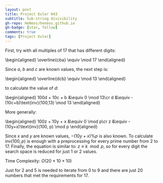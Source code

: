 ```yaml
---
layout: post
title: Project Euler 043
subtitle: Sub-string divisibility
gh-repo: HeNeos/heneos.github.io
gh-badge: [star, follow]
comments: true
tags: [Project Euler]
---
```


First, try with all multiples of 17 that has different digits:

\begin{aligned}
\overline{cba} \equiv \mod 17
\end{aligned}

Since $a$, $b$ and $c$ are known values, the next step is:

\begin{aligned}
\overline{dcb} \equiv \mod 13
\end{aligned}

to calculate the value of $d$:

\begin{aligned}
100d + 10c + b &\equiv 0 \mod 13\cr
d &\equiv -(10c+b)\text{inv}(100,13) \mod 13
\end{aligned}

More generally:

\begin{aligned}
100z + 10y + x &\equiv 0 \mod p\cr
z &\equiv -(10y+x)\text{inv}(100, p) \mod p
\end{aligned}

Since $x$ and $y$ are known values, $-(10y+x)\%p$ is also known. To calculate $\text{inv}(100, p)$ is enough with a preprocessing for every prime number from $2$ to $17$. Finally, the equation is similar to: $z \equiv k \mod p$, so for every digit the search space is reduced for just $1$ or $2$ values.

Time Complexity: $O(20\times 10\times 10)$

Just for $2$ and $5$ is needed to iterate from $0$ to $9$ and there are just $20$ numbers that met the requirements for $17$.